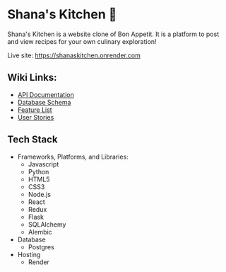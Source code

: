 # Shana's Kitchen 🍋

Shana's Kitchen is a website clone of Bon Appetit. It is a platform to post and view recipes for your own culinary exploration!

Live site: https://shanaskitchen.onrender.com

## Wiki Links:
* [API Documentation](https://github.com/snowywombat/Capstone-Project/wiki/API-Routes)
* [Database Schema](https://github.com/snowywombat/Capstone-Project/wiki/Database-Schema)
* [Feature List](https://github.com/snowywombat/Capstone-Project/wiki/Feature-List)
* [User Stories](https://github.com/snowywombat/Capstone-Project/wiki/User-Stories)

## Tech Stack
* Frameworks, Platforms, and Libraries: 
  * Javascript
  * Python
  * HTML5
  * CSS3
  * Node.js
  * React
  * Redux
  * Flask
  * SQLAlchemy
  * Alembic
* Database
  * Postgres
* Hosting
  * Render
